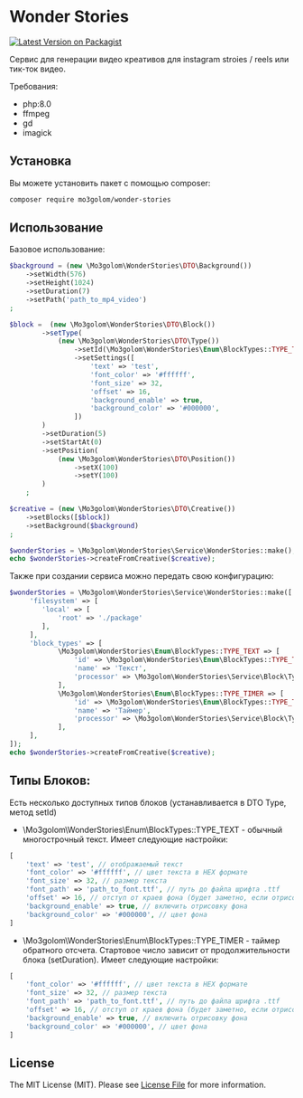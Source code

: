 # Wonder Stories

[![Latest Version on Packagist](https://img.shields.io/packagist/v/mo3golom/wonder-stories.svg?style=flat-square)](https://packagist.org/packages/mo3golom/wonder-stories)

Сервис для генерации видео креативов для instagram stroies / reels или тик-ток видео.

Требования:

- php:8.0
- ffmpeg
- gd
- imagick


## Установка

Вы можете установить пакет с помощью composer:

```bash
composer require mo3golom/wonder-stories
```

## Использование

Базовое использование:
```php
$background = (new \Mo3golom\WonderStories\DTO\Background())
    ->setWidth(576)
    ->setHeight(1024)
    ->setDuration(7)
    ->setPath('path_to_mp4_video')
;

$block =  (new \Mo3golom\WonderStories\DTO\Block())
        ->setType(
            (new \Mo3golom\WonderStories\DTO\Type())
                ->setId(\Mo3golom\WonderStories\Enum\BlockTypes::TYPE_TEXT)
                ->setSettings([
                    'text' => 'test',
                    'font_color' => '#ffffff',
                    'font_size' => 32,
                    'offset' => 16,
                    'background_enable' => true,
                    'background_color' => '#000000',
                ])
        )
        ->setDuration(5)
        ->setStartAt(0)
        ->setPosition(
            (new \Mo3golom\WonderStories\DTO\Position())
                ->setX(100)
                ->setY(100)
        )
    ;

$creative = (new \Mo3golom\WonderStories\DTO\Creative())
    ->setBlocks([$block])
    ->setBackground($background)
;

$wonderStories = \Mo3golom\WonderStories\Service\WonderStories::make();
echo $wonderStories->createFromCreative($creative);
```

Также при создании сервиса можно передать свою конфигурацию:
```php
$wonderStories = \Mo3golom\WonderStories\Service\WonderStories::make([
     'filesystem' => [
        'local' => [
            'root' => './package'
        ],
     ],
     'block_types' => [
            \Mo3golom\WonderStories\Enum\BlockTypes::TYPE_TEXT => [
                'id' => \Mo3golom\WonderStories\Enum\BlockTypes::TYPE_TEXT,
                'name' => 'Текст',
                'processor' => \Mo3golom\WonderStories\Service\Block\TypeProcessors\Text::class,
            ],
            \Mo3golom\WonderStories\Enum\BlockTypes::TYPE_TIMER => [
                'id' => \Mo3golom\WonderStories\Enum\BlockTypes::TYPE_TIMER,
                'name' => 'Таймер',
                'processor' => \Mo3golom\WonderStories\Service\Block\TypeProcessors\Timer::class,
            ],
     ], 
]);
echo $wonderStories->createFromCreative($creative);
```


## Типы Блоков:

Есть несколько доступных типов блоков (устанавливается в DTO Type, метод setId)

- \Mo3golom\WonderStories\Enum\BlockTypes::TYPE_TEXT - обычный многострочный текст. Имеет следующие настройки:
```php
[
    'text' => 'test', // отображаемый текст
    'font_color' => '#ffffff', // цвет текста в HEX формате
    'font_size' => 32, // размер текста
    'font_path' => 'path_to_font.ttf', // путь до файла шрифта .ttf
    'offset' => 16, // отступ от краев фона (будет заметно, если отрисовать фон)
    'background_enable' => true, // включить отрисовку фона
    'background_color' => '#000000', // цвет фона
]
```

- \Mo3golom\WonderStories\Enum\BlockTypes::TYPE_TIMER - таймер обратного отсчета. Стартовое число зависит от продолжительности блока (setDuration). Имеет следующие настройки:
```php
[
    'font_color' => '#ffffff', // цвет текста в HEX формате
    'font_size' => 32, // размер текста
    'font_path' => 'path_to_font.ttf', // путь до файла шрифта .ttf
    'offset' => 16, // отступ от краев фона (будет заметно, если отрисовать фон)
    'background_enable' => true, // включить отрисовку фона
    'background_color' => '#000000', // цвет фона
]
```

## License

The MIT License (MIT). Please see [License File](LICENSE.md) for more information.
